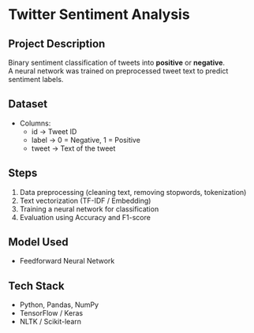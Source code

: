 # Twitter Sentiment Analysis

## Project Description
Binary sentiment classification of tweets into **positive** or **negative**.  
A neural network was trained on preprocessed tweet text to predict sentiment labels.

## Dataset
- Columns:  
  - id → Tweet ID  
  - label → 0 = Negative, 1 = Positive  
  - tweet → Text of the tweet  

## Steps
1. Data preprocessing (cleaning text, removing stopwords, tokenization)  
2. Text vectorization (TF-IDF / Embedding)  
3. Training a neural network for classification  
4. Evaluation using Accuracy and F1-score  

## Model Used
- Feedforward Neural Network  

## Tech Stack
- Python, Pandas, NumPy  
- TensorFlow / Keras  
- NLTK / Scikit-learn  
